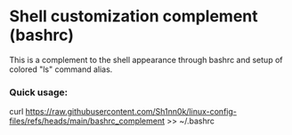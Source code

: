 # Shell customization complement (bashrc)
This is a complement to the shell appearance through bashrc and setup of colored "ls" command alias.

### Quick usage:

curl https://raw.githubusercontent.com/Sh1nn0k/linux-config-files/refs/heads/main/bashrc_complement >> ~/.bashrc
